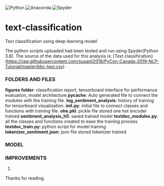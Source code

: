 ![Python](https://img.shields.io/badge/python-3670A0?style=for-the-badge&logo=python&logoColor=ffdd54)
![Anaconda](https://img.shields.io/badge/Anaconda-%2344A833.svg?style=for-the-badge&logo=anaconda&logoColor=white)
![Spyder](https://img.shields.io/badge/Spyder-838485?style=for-the-badge&logo=spyder%20ide&logoColor=maroon)

# text-classification
Text classification using deep learning model

The python scripts uploaded had been tested and run using Spyder(Python 3.8).
The source of the data used for this analysis is:
[Text classification}(https://raw.githubusercontent.com/susanli2016/PyCon-Canada-2019-NLP-Tutorial/master/bbc-text.csv)

### FOLDERS AND FILES
**figures folder**: classification report, tensorboard interface for performance evaluation, model architecture
**__pycache__**: Auto generated file to connect the modules with the training file.
**log_sentiment_analysis**: history of training for tensorboard visualization.
**__init__.py**: initial file to connect classes and functions with training file.
**ohe.pkl**: pickle file stored one hot encoder trained
**sentiment_analysis_h5**: saved trained model
**textdoc_modules.py**: all the classes and functions created to ease the training process
**textdoc_train.py**: python script for model training
**tokenizer_sentiment.json**: json file stored tokenizer trained

### MODEL



### IMPROVEMENTS
1. 



Thanks for reading.
